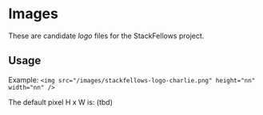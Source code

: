 # Images

These are candidate *logo* files for the StackFellows project.

## Usage

Example: `<img src="/images/stackfellows-logo-charlie.png" height="nn" width="nn" />`

The default pixel H x W is: (tbd)
